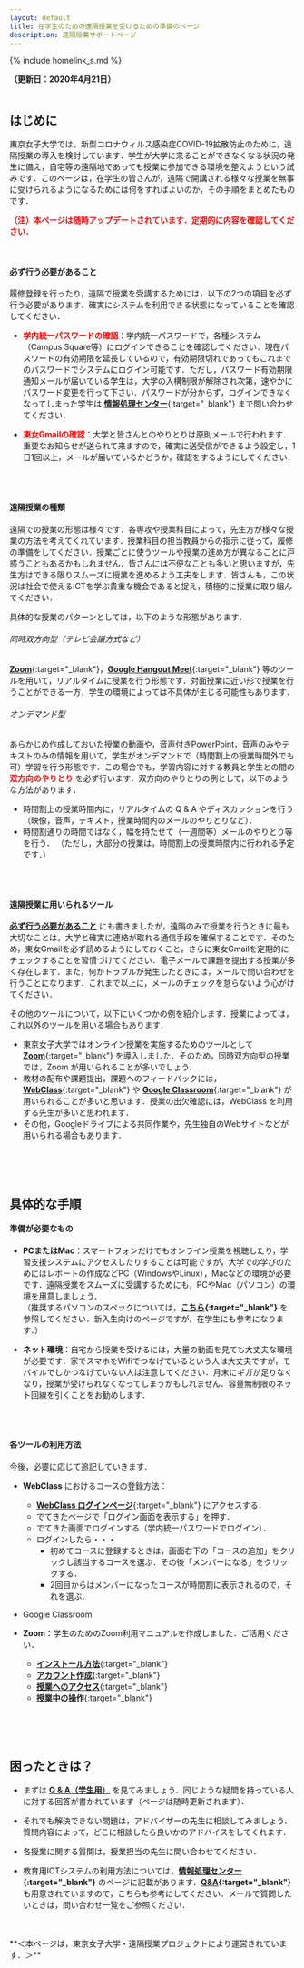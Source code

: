 ```yaml
---
layout: default
title: 在学生のための遠隔授業を受けるための準備のページ
description: 遠隔授業サポートページ
---
```


{% include homelink_s.md %}
<br />

**（更新日：2020年4月21日）**
<br />
<br />

## はじめに

東京女子大学では，新型コロナウィルス感染症COVID-19拡散防止のために，遠隔授業の導入を検討しています．学生が大学に来ることができなくなる状況の発生に備え，自宅等の遠隔地であっても授業に参加できる環境を整えようという試みです．このページは，在学生の皆さんが，遠隔で開講される様々な授業を無事に受けられるようになるためには何をすればよいのか，その手順をまとめたものです．
<br />

**<font color="red">（注）本ページは随時アップデートされています．定期的に内容を確認してください．</font>**

<br />

#### 必ず行う必要があること

履修登録を行ったり，遠隔で授業を受講するためには，以下の2つの項目を必ず行う必要があります．確実にシステムを利用できる状態になっていることを確認してください．

- **<font color="red">学内統一パスワードの確認</font>**：学内統一パスワードで，各種システム（Campus Square等）にログインできることを確認してください．現在パスワードの有効期限を延長しているので，有効期限切れであってもこれまでのパスワードでシステムにログイン可能です．ただし，パスワード有効期限通知メールが届いている学生は，大学の入構制限が解除され次第，速やかにパスワード変更を行って下さい．パスワードが分からず，ログインできなくなってしまった学生は [**情報処理センター**](https://www.cis.twcu.ac.jp/cis/index.html){:target="_blank"} まで問い合わせてください．

- **<font color="red">東女Gmailの確認</font>**：大学と皆さんとのやりとりは原則メールで行われます．重要なお知らせが送られて来ますので，確実に送受信ができるよう設定し，1日1回以上，メールが届いているかどうか，確認をするようにしてください．
<br />
<br />

#### 遠隔授業の種類

遠隔での授業の形態は様々です．各専攻や授業科目によって，先生方が様々な授業の方法を考えてくれています．授業科目の担当教員からの指示に従って，履修の準備をしてください．授業ごとに使うツールや授業の進め方が異なることに戸惑うこともあるかもしれません．皆さんには不便なことも多いと思いますが，先生方はできる限りスムーズに授業を進めるよう工夫をします．皆さんも，この状況は社会で使えるICTを学ぶ貴重な機会であると捉え，積極的に授業に取り組んでください．

具体的な授業のパターンとしては，以下のような形態があります．

###### 同時双方向型（テレビ会議方式など）
[**Zoom**](https://zoom.us/){:target="_blank"}，[**Google Hangout Meet**](https://gsuite.google.co.jp/intl/ja/products/meet/){:target="_blank"} 等のツールを用いて，リアルタイムに授業を行う形態です．対面授業に近い形で授業を行うことができる一方，学生の環境によっては不具体が生じる可能性もあります．

###### オンデマンド型
あらかじめ作成しておいた授業の動画や，音声付きPowerPoint，音声のみやテキストのみの情報を用いて，学生がオンデマンドで（時間割上の授業時間外でも可）学習を行う形態です．この場合でも，学習内容に対する教員と学生との間の **<font color="red">双方向のやりとり</font>** を必ず行います．双方向のやりとりの例として，以下のような方法があります．

- 時間割上の授業時間内に，リアルタイムの Q & A やディスカッションを行う（映像，音声，テキスト，授業時間内のメールのやりとりなど）．  
- 時間割通りの時間ではなく，幅を持たせて（一週間等）メールのやりとり等を行う．
（ただし，大部分の授業は，時間割上の授業時間内に行われる予定です．）
<br />
<br />

#### 遠隔授業に用いられるツール
[**必ず行う必要があること**](#必ず行う必要があること) にも書きましたが，遠隔のみで授業を行うときに最も大切なことは，大学と確実に連絡が取れる通信手段を確保することです．そのため，東女Gmailを必ず読めるようにしておくこと，さらに東女Gmailを定期的にチェックすることを習慣づけてください．電子メールで課題を提出する授業が多く存在します．また，何かトラブルが発生したときには，メールで問い合わせを行うことになります．これまで以上に，メールのチェックを怠らないよう心がけてください．

その他のツールについて，以下にいくつかの例を紹介します．授業によっては，これ以外のツールを用いる場合もあります．

- 東京女子大学ではオンライン授業を実施するためのツールとして [**Zoom**](https://zoom.us/){:target="_blank"} を導入しました．そのため，同時双方向型の授業では，Zoom が用いられることが多いでしょう．
- 教材の配布や課題提出，課題へのフィードバックには，[**WebClass**](https://webclass.twcu.ac.jp/){:target="_blank"} や [**Google Classroom**](https://edu.google.com/intl/ja/products/classroom/?modal_active=none){:target="_blank"} が用いられることが多いと思います．授業の出欠確認には，WebClass を利用する先生が多いと思われます．
- その他，Googleドライブによる共同作業や，先生独自のWebサイトなどが用いられる場合もあります．
<br />
<br />
<br />

## 具体的な手順

#### 準備が必要なもの

- **PCまたはMac**：スマートフォンだけでもオンライン授業を視聴したり，学習支援システムにアクセスしたりすることは可能ですが，大学での学びのためにはレポートの作成などPC（WindowsやLinux），Macなどの環境が必要です．遠隔授業をスムーズに受講するためにも，PCやMac（パソコン）の環境を用意しましょう．<br />（推奨するパソコンのスペックについては，**[こちら](../spec.md){:target="_blank"}** を参照してください．新入生向けのページですが，在学生にも参考になります．）

- **ネット環境**：自宅から授業を受けるには，大量の動画を見ても大丈夫な環境が必要です．家でスマホをWifiでつなげているという人は大丈夫ですが，モバイルでしかつなげていない人は注意してください．月末にギガが足りなくなり，授業が受けられなくなってしまうかもしれません．容量無制限のネット回線を引くことをお勧めします．
<br />
<br />

#### 各ツールの利用方法
今後，必要に応じて追記していきます．


- **WebClass** におけるコースの登録方法：
    - [**WebClass ログインページ**](https://webclass.twcu.ac.jp/){:target="_blank"} にアクセスする．
    - でてきたページで「ログイン画面を表示する」を押す．
    - でてきた画面でログインする（学内統一パスワードでログイン）．
    - ログインしたら・・・
        - 初めてコースに登録するときは，画面右下の「コースの追加」をクリックし該当するコースを選ぶ．その後「メンバーになる」をクリックする．
        - 2回目からはメンバーになったコースが時間割に表示されるので，それを選ぶ．
        
- Google Classroom

- **Zoom**：学生のためのZoom利用マニュアルを作成しました．ご活用ください．
    - [**インストール方法**](Zoom_学生用マニュアル01_インストール方法.pdf){:target="_blank"}
    - [**アカウント作成**](Zoom_学生用マニュアル02_アカウント作成とマイ設定.pdf){:target="_blank"}
    - [**授業へのアクセス**](Zoom_学生用マニュアル03_各授業にアクセスする方法.pdf){:target="_blank"}
    - [**授業中の操作**](Zoom_学生用マニュアル04_授業中の操作.pdf){:target="_blank"}
<br />
<br />
<br />

## 困ったときは？

- まずは [**Q & A（学生用）**](./faq.md) を見てみましょう．同じような疑問を持っている人に対する回答が書かれています（ページは随時更新されます）．

- それでも解決できない問題は，アドバイザーの先生に相談してみましょう．質問内容によって，どこに相談したら良いかのアドバイスをしてくれます．

- 各授業に関する質問は，授業担当の先生に問い合わせてください．

- 教育用ICTシステムの利用方法については，**[情報処理センター](https://www.cis.twcu.ac.jp/cis/index.html){:target="_blank"}** のページに記載があります．**[Q&A](https://sites.google.com/cis.twcu.ac.jp/cisqa){:target="_blank"}** も用意されていますので，こちらも参考にしてください．メールで質問したいときは，問い合わせ一覧をご参照ください．

<br />
<br />
**＜本ページは，東京女子大学・遠隔授業プロジェクトにより運営されています．＞**
<br />
<br />
